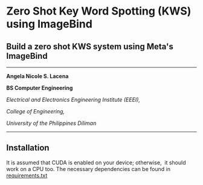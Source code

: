 # Zero Shot Key Word Spotting (KWS) using ImageBind
## Build a zero shot KWS system using Meta's ImageBind
----
**Angela Nicole S. Lacena**

**BS Computer Engineering**

*Electrical and Electronics Engineering Institute (EEEI),*

*College of Engineering,*

*University of the Philippines Diliman*

----
## Installation
It is assumed that CUDA is enabled on your device; otherwise,  it should work on a CPU too. The necessary dependencies can be found in [requirements.txt](https://github.com/angelancl/KWS-Using-ImageBind/blob/main/requirements.txt)
